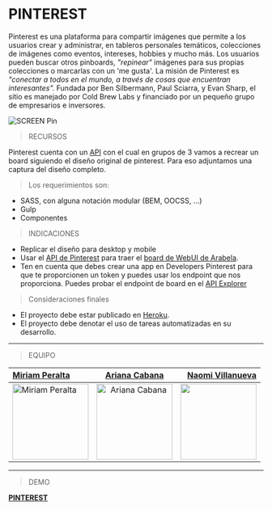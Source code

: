 # PINTEREST
Pinterest es una plataforma para compartir imágenes que permite a los usuarios crear y administrar, en tableros personales temáticos, colecciones de imágenes como eventos, intereses, hobbies y mucho más. Los usuarios pueden buscar otros pinboards, _"repinear"_ imágenes para sus propias colecciones o marcarlas con un 'me gusta'. La misión de Pinterest es _"conectar a todos en el mundo, a través de cosas que encuentran interesantes"._ Fundada por Ben Silbermann, Paul Sciarra, y Evan Sharp, el sitio es manejado por Cold Brew Labs y financiado por un pequeño grupo de empresarios e inversores.

![SCREEN Pin](public/assets/images/board-pinterest.png)

> RECURSOS

Pinterest cuenta con un [API](https://developers.pinterest.com/docs/api/overview/?) con el cual en grupos de 3 vamos a recrear un board siguiendo el diseño original de pinterest. Para eso adjuntamos una captura del diseño completo.

> Los requerimientos son:
* SASS, con alguna notación modular (BEM, OOCSS, …)
* Gulp
* Componentes

> INDICACIONES

* Replicar el diseño para desktop y mobile
* Usar el [API de Pinterest](https://developers.pinterest.com/docs/api/boards/) para traer el [board de WebUI de Arabela](https://www.pinterest.com/arabelyuska/web-ui/).
* Ten en cuenta que debes crear una app en Developers Pinterest para que te proporcionen un token y puedes usar los endpoint que nos proporciona. Puedes probar el endpoint de board en el [API Explorer](https://developers.pinterest.com/tools/api-explorer/)

> Consideraciones finales

* El proyecto debe estar publicado en [Heroku](https://www.heroku.com/).
* El proyecto debe denotar el uso de tareas automatizadas en su desarrollo.

------------------------
> EQUIPO

| [Miriam Peralta ](https://github.com/miriampc) | [Ariana Cabana](https://github.com/arianacabana09) | [Naomi Villanueva](https://github.com/naovillaj) |
| :------- | :------: | -----: |
<a href="https://github.com/miriampc"><img src="https://avatars3.githubusercontent.com/u/25912580?v=3&s=460" alt="Miriam Peralta" height="150"></a> | <a href="https://github.com/arianacabana09"><img src="https://avatars1.githubusercontent.com/u/25912546?v=3&s=460" alt="Ariana Cabana" height="150"></a> | <a href="https://github.com/naovillaj"><img src="https://avatars2.githubusercontent.com/u/25906325?v=3&s=460" height="150"></a>

------------------------
>DEMO

**[PINTEREST]()**
